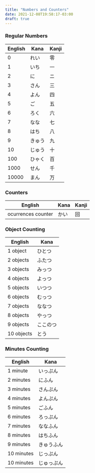 ```yaml
---
title: "Numbers and Counters"
date: 2021-12-08T19:58:17-03:00
draft: true
---
```

### Regular Numbers
| English | Kana   | Kanji |
|---------|--------|-------|
| 0       | れい   | 零    |
| 1       | いち   | 一    |
| 2       | に     | ニ    |
| 3       | さん   | 三    |
| 4       | よん   | 四    |
| 5       | ご     | 五    |
| 6       | ろく   | 六    |
| 7       | なな   | 七    |
| 8       | はち   | 八    |
| 9       | きゅう | 九    |
| 10      | じゅう | 十    |
| 100     | ひゃく | 百    |
| 1000    | せん   | 千    |
| 10000   | まん   | 万    |

### Counters
| English            | Kana | Kanji |
|--------------------|------|-------|
| ocurrences counter | かい | 回    |

### Object Counting
| English    | Kana     |
|------------|----------|
| 1 object   | ひとつ   |
| 2 objects  | ふたつ   |
| 3 objects  | みっつ   |
| 4 objects  | よっつ   |
| 5 objects  | いつつ   |
| 6 objects  | むっつ   |
| 7 objects  | ななつ   |
| 8 objects  | やっつ   |
| 9 objects  | ここのつ |
| 10 objects | とう     |

### Minutes Counting
| English    | Kana       |
|------------|------------|
| 1 minute   | いっぷん   |
| 2 minutes  | にふん     |
| 3 minutes  | さんぷん   |
| 4 minutes  | よんぷん   |
| 5 minutes  | ごふん     |
| 6 minutes  | ろっぷん   |
| 7 minutes  | ななふん   |
| 8 minutes  | はちふん   |
| 9 minutes  | きゅうふん |
| 10 minutes | じっぷん   |
| 10 minutes | じゅっぷん |
